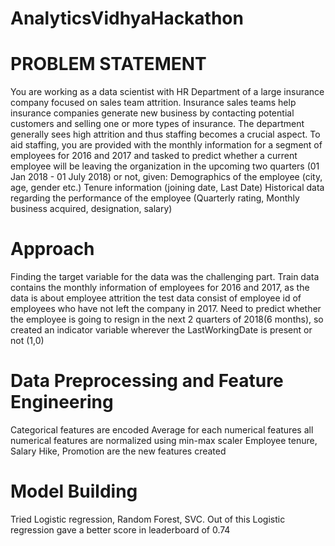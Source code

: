 # AnalyticsVidhyaHackathon

# PROBLEM STATEMENT
You are working as a data scientist with HR Department of a large insurance company focused on sales team attrition. Insurance sales teams help insurance companies generate new business by contacting potential customers and selling one or more types of insurance. The department generally sees high attrition and thus staffing becomes a crucial aspect.
To aid staffing, you are provided with the monthly information for a segment of employees for 2016 and 2017 and tasked to predict whether a current employee will be leaving the organization in the upcoming two quarters (01 Jan 2018 - 01 July 2018) or not, given:
Demographics of the employee (city, age, gender etc.) Tenure information (joining date, Last Date) Historical data regarding the performance of the employee (Quarterly rating, Monthly business acquired, designation, salary)

# Approach
Finding the target variable for the data was the challenging part. Train data contains the monthly information of employees for 2016 and 2017, as the data is about employee attrition the test data consist of employee id of employees who have not left the company in 2017. Need to predict whether the employee is going to resign in the next 2 quarters of 2018(6 months), so created an indicator variable wherever the LastWorkingDate is present or not (1,0)

# Data Preprocessing and Feature Engineering
Categorical features are encoded
Average for each numerical features
all numerical features are normalized using min-max scaler
Employee tenure, Salary Hike, Promotion are the new features created

# Model Building
Tried Logistic regression, Random Forest, SVC. Out of this Logistic regression gave a better score in leaderboard of 0.74
